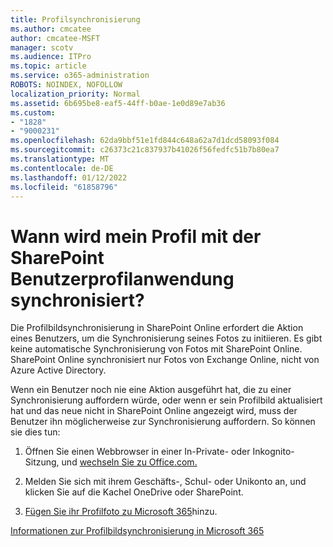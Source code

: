 ```yaml
---
title: Profilsynchronisierung
ms.author: cmcatee
author: cmcatee-MSFT
manager: scotv
ms.audience: ITPro
ms.topic: article
ms.service: o365-administration
ROBOTS: NOINDEX, NOFOLLOW
localization_priority: Normal
ms.assetid: 6b695be8-eaf5-44ff-b0ae-1e0d89e7ab36
ms.custom:
- "1828"
- "9000231"
ms.openlocfilehash: 62da9bbf51e1fd844c648a62a7d1dcd58093f084
ms.sourcegitcommit: c26373c21c837937b41026f56fedfc51b7b80ea7
ms.translationtype: MT
ms.contentlocale: de-DE
ms.lasthandoff: 01/12/2022
ms.locfileid: "61858796"
---
```

# <a name="when-do-my-profile-changes-sync-to-the-sharepoint-user-profile-application"></a>Wann wird mein Profil mit der SharePoint Benutzerprofilanwendung synchronisiert?

Die Profilbildsynchronisierung in SharePoint Online erfordert die Aktion eines Benutzers, um die Synchronisierung seines Fotos zu initiieren. Es gibt keine automatische Synchronisierung von Fotos mit SharePoint Online. SharePoint Online synchronisiert nur Fotos von Exchange Online, nicht von Azure Active Directory.

Wenn ein Benutzer noch nie eine Aktion ausgeführt hat, die zu einer Synchronisierung auffordern würde, oder wenn er sein Profilbild aktualisiert hat und das neue nicht in SharePoint Online angezeigt wird, muss der Benutzer ihn möglicherweise zur Synchronisierung auffordern. So können sie dies tun:

1. Öffnen Sie einen Webbrowser in einer In-Private- oder Inkognito-Sitzung, und [wechseln Sie zu Office.com.](https://www.office.com/)

2. Melden Sie sich mit ihrem Geschäfts-, Schul- oder Unikonto an, und klicken Sie auf die Kachel OneDrive oder SharePoint.

3. [Fügen Sie ihr Profilfoto zu Microsoft 365](https://support.office.com/article/Add-your-profile-photo-to-Office-365-2eaf93fd-b3f1-43b9-9cdc-bdcd548435b7)hinzu.

[Informationen zur Profilbildsynchronisierung in Microsoft 365](https://support.office.com/article/Information-about-user-profile-synchronization-in-SharePoint-Online-177eb196-5887-43c9-84c3-b98a43d35129)

